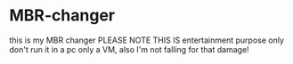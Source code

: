 # MBR-changer
this is my MBR changer PLEASE NOTE THIS IS entertainment purpose only don't run it in a pc only a VM, also I'm not falling for that damage!
